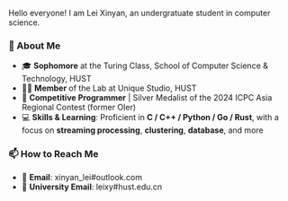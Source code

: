 Hello everyone! I am Lei Xinyan, an undergratuate student in computer science.

### 👋 About Me

- 🎓 **Sophomore** at the Turing Class, School of Computer Science & Technology, HUST
- 🧑‍💻 **Member** of the Lab at Unique Studio, HUST
- 🎈 **Competitive Programmer** | Silver Medalist of the 2024 ICPC Asia Regional Contest (former OIer)
- 💻 **Skills & Learning**: Proficient in **C / C++ / Python / Go / Rust**, with a focus on **streaming processing**, **clustering**, **database**, and more

### 📫 How to Reach Me

- 📧 **Email**: xinyan_lei#outlook.com  
- 📧 **University Email**: leixy#hust.edu.cn  

